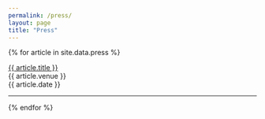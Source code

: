 ```yaml
---
permalink: /press/
layout: page
title: "Press"
---
```


{% for article in site.data.press %}

<div class="row mt-3">
  <div class="col-md-6 col-offset-md-1 clearfix">
    <a href="{{ article.url }}">{{ article.title }}</a></div>
  <div class="col-md-3 clearfix">
    {{ article.venue }}</div>
  <div class="col-md-3 clearfix">
    {{ article.date }}</div>
</div>
<hr style="height:2px;border-width:0;color:gray;background-color:gray">

{% endfor %}
